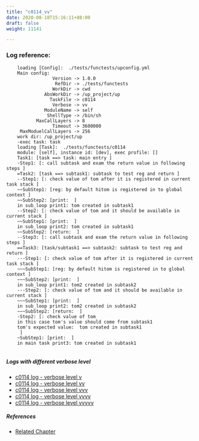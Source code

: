 ```yaml
---
title: "c0114_vv"
date: 2020-08-18T15:16:11+88:00
draft: false
weight: 11141

---
```


### Log reference: <no value>

```
    loading [Config]:  ./tests/functests/upconfig.yml
    Main config:
                 Version -> 1.0.0
                  RefDir -> ./tests/functests
                 WorkDir -> cwd
              AbsWorkDir -> /up_project/up
                TaskFile -> c0114
                 Verbose -> vv
              ModuleName -> self
               ShellType -> /bin/sh
           MaxCallLayers -> 8
                 Timeout -> 3600000
     MaxModuelCallLayers -> 256
    work dir: /up_project/up
    -exec task: task
    loading [Task]:  ./tests/functests/c0114
    module: [self], instance id: [dev], exec profile: []
    Task1: [task ==> task: main entry ]
    -Step1: [: call subtask and exam the return value in following steps ]
    =Task2: [task ==> subtask1: subtask to test reg and return ]
    --Step1: [: check value of tom after it is registered in current task stack ]
    ~~SubStep1: [reg: by default hitom is registered in to global context ]
    ~~SubStep2: [print:  ]
    in sub_loop print1: tom created in subtask1
    --Step2: [: check value of tom and it should be available in current stack ]
    ~~SubStep1: [print:  ]
    in sub_loop print2: tom created in subtask1
    ~~SubStep2: [return:  ]
    --Step3: [: call subtask and exam the return value in following steps ]
    ==Task3: [task/subtask1 ==> subtask2: subtask to test reg and return ]
    ---Step1: [: check value of tom after it is registered in current task stack ]
    ~~~SubStep1: [reg: by default hitom is registered in to global context ]
    ~~~SubStep2: [print:  ]
    in sub_loop print1: tom2 created in subtask2
    ---Step2: [: check value of tom and it should be available in current stack ]
    ~~~SubStep1: [print:  ]
    in sub_loop print2: tom2 created in subtask2
    ~~~SubStep2: [return:  ]
    -Step2: [: check value of tom
    in this case tom's value should come from subtask1
    tom's expected value:  tom created in subtask1
     ]
    ~SubStep1: [print:  ]
    in main task print3: tom created in subtask1
    
```

##### Logs with different verbose level
* [c0114 log - verbose level v](../../logs/c0114_v)
* [c0114 log - verbose level vv](../../logs/c0114_vv)
* [c0114 log - verbose level vvv](../../logs/c0114_vvv)
* [c0114 log - verbose level vvvv](../../logs/c0114_vvvv)
* [c0114 log - verbose level vvvvv](../../logs/c0114_vvvvv)

##### References
* [Related Chapter](../../call-func/c0114)
